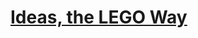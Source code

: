 # [Ideas, the LEGO Way](https://education.lego.com/en-us/lessons/spike-extra-resources/ideas-the-lego-way)
